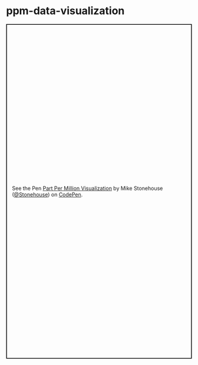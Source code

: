 # ppm-data-visualization

<p class="codepen" data-height="908" data-theme-id="light" data-default-tab="js,result" data-user="Stonehouse" data-slug-hash="QWyZmQV" style="height: 908px; box-sizing: border-box; display: flex; align-items: center; justify-content: center; border: 2px solid; margin: 1em 0; padding: 1em;" data-pen-title="Part Per Million Visualization">
  <span>See the Pen <a href="https://codepen.io/Stonehouse/pen/QWyZmQV">
  Part Per Million Visualization</a> by Mike Stonehouse (<a href="https://codepen.io/Stonehouse">@Stonehouse</a>)
  on <a href="https://codepen.io">CodePen</a>.</span>
</p>
<script async src="https://static.codepen.io/assets/embed/ei.js"></script>
